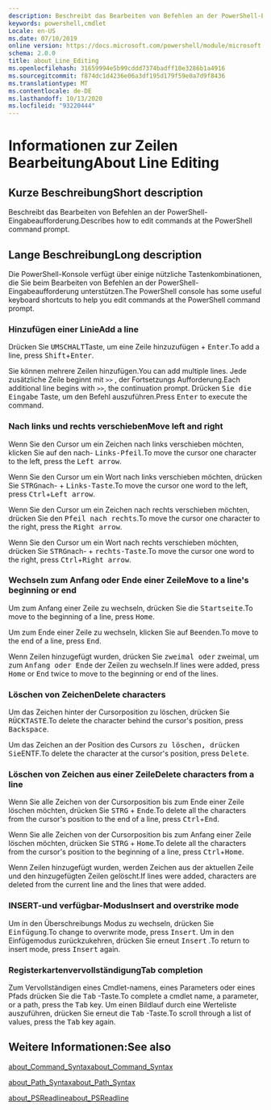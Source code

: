 ```yaml
---
description: Beschreibt das Bearbeiten von Befehlen an der PowerShell-Eingabeaufforderung.
keywords: powershell,cmdlet
Locale: en-US
ms.date: 07/10/2019
online version: https://docs.microsoft.com/powershell/module/microsoft.powershell.core/about/about_line_editing?view=powershell-7.1&WT.mc_id=ps-gethelp
schema: 2.0.0
title: about_Line_Editing
ms.openlocfilehash: 31659994e5b99cddd7374badff10e3286b1a4916
ms.sourcegitcommit: f874dc1d4236e06a3df195d179f59e0a7d9f8436
ms.translationtype: MT
ms.contentlocale: de-DE
ms.lasthandoff: 10/13/2020
ms.locfileid: "93220444"
---
```

# <a name="about-line-editing"></a><span data-ttu-id="4e54f-104">Informationen zur Zeilen Bearbeitung</span><span class="sxs-lookup"><span data-stu-id="4e54f-104">About Line Editing</span></span>

## <a name="short-description"></a><span data-ttu-id="4e54f-105">Kurze Beschreibung</span><span class="sxs-lookup"><span data-stu-id="4e54f-105">Short description</span></span>

<span data-ttu-id="4e54f-106">Beschreibt das Bearbeiten von Befehlen an der PowerShell-Eingabeaufforderung.</span><span class="sxs-lookup"><span data-stu-id="4e54f-106">Describes how to edit commands at the PowerShell command prompt.</span></span>

## <a name="long-description"></a><span data-ttu-id="4e54f-107">Lange Beschreibung</span><span class="sxs-lookup"><span data-stu-id="4e54f-107">Long description</span></span>

<span data-ttu-id="4e54f-108">Die PowerShell-Konsole verfügt über einige nützliche Tastenkombinationen, die Sie beim Bearbeiten von Befehlen an der PowerShell-Eingabeaufforderung unterstützen.</span><span class="sxs-lookup"><span data-stu-id="4e54f-108">The PowerShell console has some useful keyboard shortcuts to help you edit commands at the PowerShell command prompt.</span></span>

### <a name="add-a-line"></a><span data-ttu-id="4e54f-109">Hinzufügen einer Linie</span><span class="sxs-lookup"><span data-stu-id="4e54f-109">Add a line</span></span>

<span data-ttu-id="4e54f-110">Drücken Sie <kbd>UMSCHALT</kbd>Taste, um eine Zeile hinzuzufügen + <kbd>Enter</kbd>.</span><span class="sxs-lookup"><span data-stu-id="4e54f-110">To add a line, press <kbd>Shift</kbd>+<kbd>Enter</kbd>.</span></span>

<span data-ttu-id="4e54f-111">Sie können mehrere Zeilen hinzufügen.</span><span class="sxs-lookup"><span data-stu-id="4e54f-111">You can add multiple lines.</span></span> <span data-ttu-id="4e54f-112">Jede zusätzliche Zeile beginnt mit `>>` , der Fortsetzungs Aufforderung.</span><span class="sxs-lookup"><span data-stu-id="4e54f-112">Each additional line begins with `>>`, the continuation prompt.</span></span> <span data-ttu-id="4e54f-113">Drücken <kbd>Sie die Eingabe</kbd> Taste, um den Befehl auszuführen.</span><span class="sxs-lookup"><span data-stu-id="4e54f-113">Press <kbd>Enter</kbd> to execute the command.</span></span>

### <a name="move-left-and-right"></a><span data-ttu-id="4e54f-114">Nach links und rechts verschieben</span><span class="sxs-lookup"><span data-stu-id="4e54f-114">Move left and right</span></span>

<span data-ttu-id="4e54f-115">Wenn Sie den Cursor um ein Zeichen nach links verschieben möchten, klicken Sie auf den nach- <kbd>Links-Pfeil</kbd>.</span><span class="sxs-lookup"><span data-stu-id="4e54f-115">To move the cursor one character to the left, press the <kbd>Left arrow</kbd>.</span></span>

<span data-ttu-id="4e54f-116">Wenn Sie den Cursor um ein Wort nach links verschieben möchten, drücken Sie <kbd>STRG</kbd>nach- + <kbd>Links-Taste</kbd>.</span><span class="sxs-lookup"><span data-stu-id="4e54f-116">To move the cursor one word to the left, press <kbd>Ctrl</kbd>+<kbd>Left arrow</kbd>.</span></span>

<span data-ttu-id="4e54f-117">Wenn Sie den Cursor um ein Zeichen nach rechts verschieben möchten, drücken Sie den <kbd>Pfeil nach rechts</kbd>.</span><span class="sxs-lookup"><span data-stu-id="4e54f-117">To move the cursor one character to the right, press the <kbd>Right arrow</kbd>.</span></span>

<span data-ttu-id="4e54f-118">Wenn Sie den Cursor um ein Wort nach rechts verschieben möchten, drücken Sie <kbd>STRG</kbd>nach- + <kbd>rechts-Taste</kbd>.</span><span class="sxs-lookup"><span data-stu-id="4e54f-118">To move the cursor one word to the right, press <kbd>Ctrl</kbd>+<kbd>Right arrow</kbd>.</span></span>

### <a name="move-to-a-lines-beginning-or-end"></a><span data-ttu-id="4e54f-119">Wechseln zum Anfang oder Ende einer Zeile</span><span class="sxs-lookup"><span data-stu-id="4e54f-119">Move to a line's beginning or end</span></span>

<span data-ttu-id="4e54f-120">Um zum Anfang einer Zeile zu wechseln, drücken Sie die <kbd>Startseite</kbd>.</span><span class="sxs-lookup"><span data-stu-id="4e54f-120">To move to the beginning of a line, press <kbd>Home</kbd>.</span></span>

<span data-ttu-id="4e54f-121">Um zum Ende einer Zeile zu wechseln, klicken Sie auf <kbd>Beenden</kbd>.</span><span class="sxs-lookup"><span data-stu-id="4e54f-121">To move to the end of a line, press <kbd>End</kbd>.</span></span>

<span data-ttu-id="4e54f-122">Wenn Zeilen hinzugefügt wurden, drücken Sie <kbd>zweimal oder</kbd> zweimal, um zum <kbd>Anfang oder Ende</kbd> der Zeilen zu wechseln.</span><span class="sxs-lookup"><span data-stu-id="4e54f-122">If lines were added, press <kbd>Home</kbd> or <kbd>End</kbd> twice to move to the beginning or end of the lines.</span></span>

### <a name="delete-characters"></a><span data-ttu-id="4e54f-123">Löschen von Zeichen</span><span class="sxs-lookup"><span data-stu-id="4e54f-123">Delete characters</span></span>

<span data-ttu-id="4e54f-124">Um das Zeichen hinter der Cursorposition zu löschen, drücken Sie <kbd>RÜCKTASTE</kbd>.</span><span class="sxs-lookup"><span data-stu-id="4e54f-124">To delete the character behind the cursor's position, press <kbd>Backspace</kbd>.</span></span>

<span data-ttu-id="4e54f-125">Um das Zeichen an der Position des Cursors <kbd>zu löschen, drücken Sie</kbd>ENTF.</span><span class="sxs-lookup"><span data-stu-id="4e54f-125">To delete the character at the cursor's position, press <kbd>Delete</kbd>.</span></span>

### <a name="delete-characters-from-a-line"></a><span data-ttu-id="4e54f-126">Löschen von Zeichen aus einer Zeile</span><span class="sxs-lookup"><span data-stu-id="4e54f-126">Delete characters from a line</span></span>

<span data-ttu-id="4e54f-127">Wenn Sie alle Zeichen von der Cursorposition bis zum Ende einer Zeile löschen möchten, drücken Sie <kbd>STRG</kbd> + <kbd>Ende</kbd>.</span><span class="sxs-lookup"><span data-stu-id="4e54f-127">To delete all the characters from the cursor's position to the end of a line, press <kbd>Ctrl</kbd>+<kbd>End</kbd>.</span></span>

<span data-ttu-id="4e54f-128">Wenn Sie alle Zeichen von der Cursorposition bis zum Anfang einer Zeile löschen möchten, drücken Sie <kbd>STRG</kbd> + <kbd>Home</kbd>.</span><span class="sxs-lookup"><span data-stu-id="4e54f-128">To delete all the characters from the cursor's position to the beginning of a line, press <kbd>Ctrl</kbd>+<kbd>Home</kbd>.</span></span>

<span data-ttu-id="4e54f-129">Wenn Zeilen hinzugefügt wurden, werden Zeichen aus der aktuellen Zeile und den hinzugefügten Zeilen gelöscht.</span><span class="sxs-lookup"><span data-stu-id="4e54f-129">If lines were added, characters are deleted from the current line and the lines that were added.</span></span>

### <a name="insert-and-overstrike-mode"></a><span data-ttu-id="4e54f-130">INSERT-und verfügbar-Modus</span><span class="sxs-lookup"><span data-stu-id="4e54f-130">Insert and overstrike mode</span></span>

<span data-ttu-id="4e54f-131">Um in den Überschreibungs Modus zu wechseln, drücken Sie <kbd>Einfügung</kbd>.</span><span class="sxs-lookup"><span data-stu-id="4e54f-131">To change to overwrite mode, press <kbd>Insert</kbd>.</span></span> <span data-ttu-id="4e54f-132">Um in den Einfügemodus zurückzukehren, drücken Sie erneut <kbd>Insert</kbd> .</span><span class="sxs-lookup"><span data-stu-id="4e54f-132">To return to insert mode, press <kbd>Insert</kbd> again.</span></span>

### <a name="tab-completion"></a><span data-ttu-id="4e54f-133">Registerkartenvervollständigung</span><span class="sxs-lookup"><span data-stu-id="4e54f-133">Tab completion</span></span>

<span data-ttu-id="4e54f-134">Zum Vervollständigen eines Cmdlet-namens, eines Parameters oder eines Pfads drücken Sie die <kbd>Tab</kbd> -Taste.</span><span class="sxs-lookup"><span data-stu-id="4e54f-134">To complete a cmdlet name, a parameter, or a path, press the <kbd>Tab</kbd> key.</span></span> <span data-ttu-id="4e54f-135">Um einen Bildlauf durch eine Werteliste auszuführen, drücken Sie erneut die <kbd>Tab</kbd> -Taste.</span><span class="sxs-lookup"><span data-stu-id="4e54f-135">To scroll through a list of values, press the <kbd>Tab</kbd> key again.</span></span>

## <a name="see-also"></a><span data-ttu-id="4e54f-136">Weitere Informationen:</span><span class="sxs-lookup"><span data-stu-id="4e54f-136">See also</span></span>

[<span data-ttu-id="4e54f-137">about_Command_Syntax</span><span class="sxs-lookup"><span data-stu-id="4e54f-137">about_Command_Syntax</span></span>](about_Command_Syntax.md)

[<span data-ttu-id="4e54f-138">about_Path_Syntax</span><span class="sxs-lookup"><span data-stu-id="4e54f-138">about_Path_Syntax</span></span>](about_Path_Syntax.md)

[<span data-ttu-id="4e54f-139">about_PSReadline</span><span class="sxs-lookup"><span data-stu-id="4e54f-139">about_PSReadline</span></span>](../../PSReadline/About/about_PSReadline.md)

